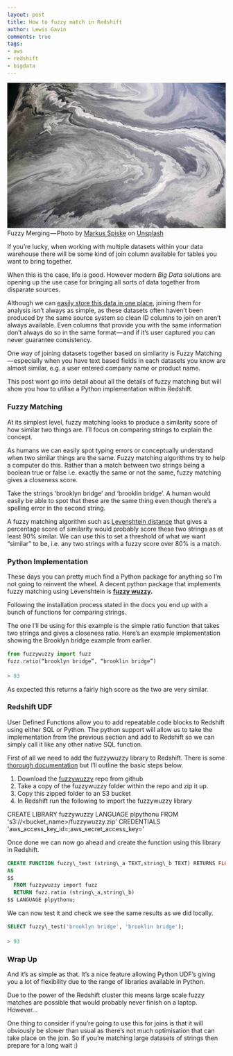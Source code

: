 ```yaml
---
layout: post
title: How to fuzzy match in Redshift
author: Lewis Gavin
comments: true
tags:
- aws
- redshift
- bigdata
---
```


![Fuzzy Merging — Photo by [Markus Spiske](https://unsplash.com/@markusspiske?utm_source=medium&utm_medium=referral) on [Unsplash](https://unsplash.com?utm_source=medium&utm_medium=referral)](../images/fuzzymatch.jpg)
Fuzzy Merging — Photo by [Markus Spiske](https://unsplash.com/@markusspiske?utm_source=medium&utm_medium=referral) on [Unsplash](https://unsplash.com?utm_source=medium&utm_medium=referral)

If you’re lucky, when working with multiple datasets within your data warehouse there will be some kind of join column available for tables you want to bring together.

When this is the case, life is good. However modern _Big Data_ solutions are opening up the use case for bringing all sorts of data together from disparate sources.

Although we can [easily store this data in one place](https://medium.com/@lewisdgavin/how-to-architect-the-perfect-data-warehouse-b3af2e01342e), joining them for analysis isn’t always as simple, as these datasets often haven’t been produced by the same source system so clean ID columns to join on aren’t always available. Even columns that provide you with the same information don’t always do so in the same format — and if it’s user captured you can never guarantee consistency.

One way of joining datasets together based on similarity is Fuzzy Matching — especially when you have text based fields in each datasets you know are almost similar, e.g. a user entered company name or product name.

This post wont go into detail about all the details of fuzzy matching but will show you how to utilise a Python implementation within Redshift.

### Fuzzy Matching

At its simplest level, fuzzy matching looks to produce a similarity score of how similar two things are. I’ll focus on comparing strings to explain the concept.

As humans we can easily spot typing errors or conceptually understand when two similar things are the same. Fuzzy matching algorithms try to help a computer do this. Rather than a match between two strings being a boolean true or false i.e. exactly the same or not the same, fuzzy matching gives a closeness score.

Take the strings ‘brooklyn bridge’ and ‘brooklin bridge’. A human would easily be able to spot that these are the same thing even though there’s a spelling error in the second string.

A fuzzy matching algorithm such as [Levenshtein distance](https://en.wikipedia.org/wiki/Levenshtein_distance) that gives a percentage score of similarity would probably score these two strings as at least 90% similar. We can use this to set a threshold of what we want “similar” to be, i.e. any two strings with a fuzzy score over 80% is a match.

### Python Implementation

These days you can pretty much find a Python package for anything so I’m not going to reinvent the wheel. A decent python package that implements fuzzy matching using Levenshtein is [**fuzzy wuzzy**](https://github.com/seatgeek/fuzzywuzzy)**.**

Following the installation process stated in the docs you end up with a bunch of functions for comparing strings.

The one I’ll be using for this example is the simple ratio function that takes two strings and gives a closeness ratio. Here’s an example implementation showing the Brooklyn bridge example from earlier.

~~~python
from fuzzywuzzy import fuzz  
fuzz.ratio(“brooklyn bridge”, “brooklin bridge”)

> 93
~~~
As expected this returns a fairly high score as the two are very similar.

### Redshift UDF

User Defined Functions allow you to add repeatable code blocks to Redshift using either SQL or Python. The python support will allow us to take the implementation from the previous section and add to Redshift so we can simply call it like any other native SQL function.

First of all we need to add the fuzzywuzzy library to Redshift. There is some [thorough documentation](https://docs.aws.amazon.com/redshift/latest/dg/udf-python-language-support.html#udf-importing-custom-python-library-modules) but I’ll outline the basic steps below.

1.  Download the [fuzzywuzzy](https://github.com/seatgeek/fuzzywuzzy) repo from github
2.  Take a copy of the fuzzywuzzy folder within the repo and zip it up.
3.  Copy this zipped folder to an S3 bucket
4.  In Redshift run the following to import the fuzzywuzzy library

CREATE LIBRARY fuzzywuzzy LANGUAGE plpythonu FROM 's3://<bucket\_name>/fuzzywuzzy.zip' CREDENTIALS 'aws\_access\_key\_id=<access key id>;aws\_secret\_access\_key=<secret key>'

Once done we can now go ahead and create the function using this library in Redshift.

~~~sql
CREATE FUNCTION fuzzy\_test (string\_a TEXT,string\_b TEXT) RETURNS FLOAT IMMUTABLE  
AS  
$$  
  FROM fuzzywuzzy import fuzz   
  RETURN fuzz.ratio (string\_a,string\_b)   
$$ LANGUAGE plpythonu;
~~~

We can now test it and check we see the same results as we did locally.
~~~sql
SELECT fuzzy\_test('brooklyn bridge', 'brooklin bridge');

> 93
~~~
### Wrap Up

And it’s as simple as that. It’s a nice feature allowing Python UDF’s giving you a lot of flexibility due to the range of libraries available in Python.

Due to the power of the Redshift cluster this means large scale fuzzy matches are possible that would probably never finish on a laptop. However…

One thing to consider if you’re going to use this for joins is that it will obviously be slower than usual as there’s not much optimisation that can take place on the join. So if you’re matching large datasets of strings then prepare for a long wait :)
